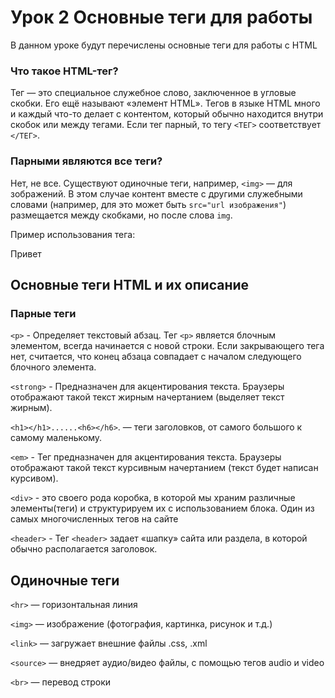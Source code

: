 # Урок 2 Основные теги для работы

В данном уроке будут перечислены основные теги для работы с HTML

### Что такое HTML-тег?

Тег — это специальное служебное слово, заключенное в угловые скобки. Его ещё называют «элемент HTML». Тегов в языке HTML много и каждый что-то делает с контентом, который обычно находится внутри скобок или между тегами. Если тег парный, то тегу `<ТЕГ>` соответствует `</ТЕГ>`.

### Парными являются все теги?

Нет, не все. Существуют одиночные теги, например, `<img>` — для зображений. В этом случае контент вместе с другими служебными словами (например, для  это может быть `src="url изображения"`) размещается между скобками, но после слова `img`.

Пример использования тега: <p>Привет</p>

## Основные теги HTML и их описание

### Парные теги

`<p>` - Определяет текстовый абзац. Тег `<p>` является блочным элементом, всегда начинается с новой строки. Если закрывающего тега нет, считается, что конец абзаца совпадает с началом следующего блочного элемента.

`<strong>` - Предназначен для акцентирования текста. Браузеры отображают такой текст жирным начертанием (выделяет текст жирным).

`<h1></h1>......<h6></h6>`. — теги заголовков, от самого большого к самому маленькому.

`<em>` - Тег предназначен для акцентирования текста. Браузеры отображают такой текст курсивным начертанием (текст будет написан курсивом).

`<div>` - это своего рода коробка, в которой мы храним различные элементы(теги) и структурируем их с использованием блока. Один из самых многочисленных тегов на сайте

`<header>` - Тег `<header>` задает «шапку» сайта или раздела, в которой обычно располагается заголовок.

## Одиночные теги

`<hr>` — горизонтальная линия

`<img>` — изображение (фотография, картинка, рисунок и т.д.)

`<link>` — загружает внешние файлы .css, .xml

`<source>` — внедряет аудио/видео файлы, с помощью тегов audio и video

`<br>` — перевод строки